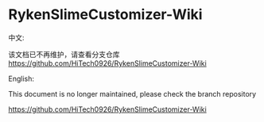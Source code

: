 # RykenSlimeCustomizer-Wiki

中文:

该文档已不再维护，请查看分支仓库 <https://github.com/HiTech0926/RykenSlimeCustomizer-Wiki>


English:

This document is no longer maintained, please check the branch repository

<https://github.com/HiTech0926/RykenSlimeCustomizer-Wiki>
